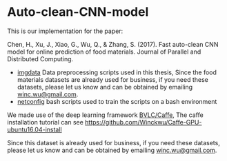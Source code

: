 # Auto-clean-CNN-model

This is our implementation for the paper:

Chen, H., Xu, J., Xiao, G., Wu, Q., & Zhang, S. (2017). Fast auto-clean CNN model for online prediction of food materials. Journal of Parallel and Distributed Computing.

- [imgdata]() Data preprocessing scripts used in this thesis, Since the food materials datasets are already used for business, if you need these datasets, please let us know and can be obtained by emailing winc.wu@gmail.com.
- [netconfig]() bash scripts used to train the scripts on a bash environment

We made use of the deep learning framework [BVLC/Caffe](https://github.com/BVLC/caffe), The caffe installation tutorial can see https://github.com/Winckwu/Caffe-GPU-ubuntu16.04-install

Since this dataset is already used for business, if you need these datasets, please let us know and can be obtained by emailing winc.wu@gmail.com.
